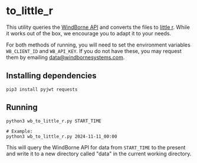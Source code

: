 # to_little_r

This utility queries the [WindBorne API](https://windbornesystems.com/docs/api) and converts the files to [little r](https://www2.mmm.ucar.edu/wrf/users/wrfda/OnlineTutorial/Help/littler.html).
While it works out of the box, we encourage you to adapt it to your needs.

For both methods of running, you will need to set the environment variables `WB_CLIENT_ID` and `WB_API_KEY`.
If you do not have these, you may request them by emailing data@windbornesystems.com.

## Installing dependencies

```shell
pip3 install pyjwt requests
```

## Running

```shell
python3 wb_to_little_r.py START_TIME

# Example:
python3 wb_to_little_r.py 2024-11-11_00:00
```

This will query the WindBorne API for data from `START_TIME` to the present and write it to a new directory called "data" in the current working directory.

